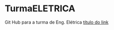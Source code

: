 # TurmaELETRICA
Git Hub para a turma de Eng. Elétrica
[título do link](https://news.google.com.br/)
